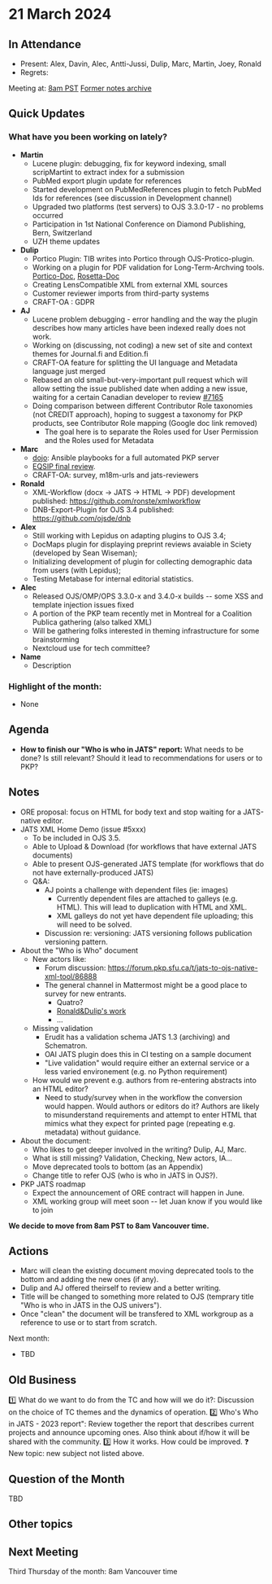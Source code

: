 # 21 March 2024

In Attendance
-------------

- Present: Alex, Davin, Alec, Antti-Jussi, Dulip, Marc, Martin, Joey, Ronald
- Regrets:

Meeting at: [8am PST](https://www.timeanddate.com/worldclock/converter.html?iso=20240321T160000&p1=tz_pst&p2=tz_pt&p3=tz_pdt&p4=256&p5=80&p6=3705&p7=418&p8=tz_adt&p9=31&p10=37&p11=101)
[Former notes archive](https://github.com/pkp/technical-committee/tree/main/meeting-minutes)


Quick Updates
-------------

### What have you been working on lately?

- **Martin**
    - Lucene plugin: debugging, fix for keyword indexing, small scripMartint to extract index for a submission
    - PubMed export plugin update for references
    - Started development on PubMedReferences plugin to fetch PubMed Ids for references (see discussion in Development channel)
    - Upgraded two platforms (test servers) to OJS 3.3.0-17 - no problems occurred
    - Participation in 1st National Conference on Diamond Publishing, Bern, Switzerland
    - UZH theme updates
 - **Dulip**
     - Portico Plugin: TIB writes into Portico through OJS-Protico-plugin.  
     - Working on a plugin for PDF validation for Long-Term-Archving tools. [Portico-Doc](https://www.portico.org/wp-content/uploads/2024/02/Portico_Technical_Metadata_Tool_Usage_1_4.pdf), [Rosetta-Doc](https://knowledge.exlibrisgroup.com/Rosetta/Knowledge_Articles/JHOVE's_PDF-hul_Module)
     - Creating LensCompatible XML from external XML sources
     - Customer reviewer imports from third-party systems
     - CRAFT-OA : GDPR 
- **AJ**
    - Lucene problem debugging - error handling and the way the plugin describes how many articles have been indexed really does not work.
    - Working on (discussing, not coding) a new set of site and context themes for Journal.fi and Edition.fi
    - CRAFT-OA feature for splitting the UI language and Metadata language just merged
    - Rebased an old small-but-very-important pull request which will allow setting the issue published date when adding a new issue, waiting for a certain Canadian developer to review [#7165](https://github.com/pkp/pkp-lib/issues/7165)
    - Doing comparison between different Contributor Role taxonomies (not CREDIT approach), hoping to suggest a taxonomy for PKP products, see Contributor Role mapping (Google doc link removed)
        - The goal here is to separate the Roles used for User Permission and the Roles used for Metadata
- **Marc**
    - [dojo](https://github.com/marcbria/dojo): Ansible playbooks for a full automated PKP server
    - [EQSIP final review](https://zenodo.org/records/10726732).
    - CRAFT-OA: survey, m18m-urls and jats-reviewers
- **Ronald**
    - XML-Workflow (docx -> JATS -> HTML -> PDF) development published: https://github.com/ronste/xmlworkflow
    - DNB-Export-Plugin for OJS 3.4 published: https://github.com/ojsde/dnb
- **Alex**
    - Still working with Lepidus on adapting plugins to OJS 3.4;
    - DocMaps plugin for displaying preprint reviews avaiable in Sciety (developed by Sean Wiseman);
    - Initializing development of plugin for collecting demographic data from users (with Lepidus);
    - Testing Metabase for internal editorial statistics.
- **Alec**
    - Released OJS/OMP/OPS 3.3.0-x and 3.4.0-x builds -- some XSS and template injection issues fixed
    - A portion of the PKP team recently met in Montreal for a Coalition Publica gathering (also talked XML)
    - Will be gathering folks interested in theming infrastructure for some brainstorming
    - Nextcloud use for tech committee?
- **Name**
    - Description


### Highlight of the month: ###

- None
        

Agenda
------

- **How to finish our "Who is who in JATS" report:** What needs to be done? Is still relevant? Should it lead to recommendations for users or to PKP?


Notes
-----

- ORE proposal: focus on HTML for body text and stop waiting for a JATS-native editor.
- JATS XML Home Demo (issue #5xxx)
    - To be included in OJS 3.5. 
    - Able to Upload & Download (for workflows that have external JATS documents)
    - Able to present OJS-generated JATS template (for workflows that do not have externally-produced JATS)
    - Q&A:
        - AJ points a challenge with dependent files (ie: images)
            - Currently dependent files are attached to galleys (e.g. HTML). This will lead to duplication with HTML and XML.
            - XML galleys do not yet have dependent file uploading; this will need to be solved.
        - Discussion re: versioning: JATS versioning follows publication versioning pattern.
- About the "Who is Who" document
    - New actors like:
        - Forum discussion: https://forum.pkp.sfu.ca/t/jats-to-ojs-native-xml-tool/86888
        - The general channel in Mattermost might be a good place to survey for new entrants.
            - Quatro?
            - [Ronald&Dulip's work](https://github.com/ronste/xmlworkflow)
            - ...
    - Missing validation
        - Erudit has a validation schema JATS 1.3 (archiving) and Schematron.
        - OAI JATS plugin does this in CI testing on a sample document
        - "Live validation" would require either an external service or a less varied environement (e.g. no Python requirement)
    - How would we prevent e.g. authors from re-entering abstracts into an HTML editor?
        - Need to study/survey when in the workflow the conversion would happen. Would authors or editors do it? Authors are likely to misunderstand requirements and attempt to enter HTML that mimics what they expect for printed page (repeating e.g. metadata) without guidance.
- About the document:
    - Who likes to get deeper involved in the writing? Dulip, AJ, Marc.
    - What is still missing? Validation, Checking, New actors, IA...
    - Move deprecated tools to bottom (as an Appendix)
    - Change title to refer OJS (who is who in JATS in OJS?).
- PKP JATS roadmap
    - Expect the announcement of ORE contract will happen in June.
    - XML working group will meet soon -- let Juan know if you would like to join

**We decide to move from 8am PST to 8am Vancouver time.**


Actions
-------

- Marc will clean the existing document moving deprecated tools to the bottom and adding the new ones (if any).
- Dulip and AJ offered theirself to review and a better writing.
- Title will be changed to something more related to OJS (temprary title "Who is who in JATS in the OJS univers").
- Once "clean" the document will be transfered to XML workgroup as a reference to use or to start from scratch.


Next month:

- TBD


Old Business
------------

:one: What do we want to do from the TC and how will we do it?: Discussion on the choice of TC themes and the dynamics of operation.
:two: Who's Who in JATS - 2023 report": Review together the report that describes current projects and announce upcoming ones. Also think about if/how it will be shared with the community.
:three: How it works. How could be improved.
:question: New topic: new subject not listed above.


Question of the Month
---------------------

TBD


Other topics
------------


Next Meeting
------------

Third Thursday of the month: 8am Vancouver time
